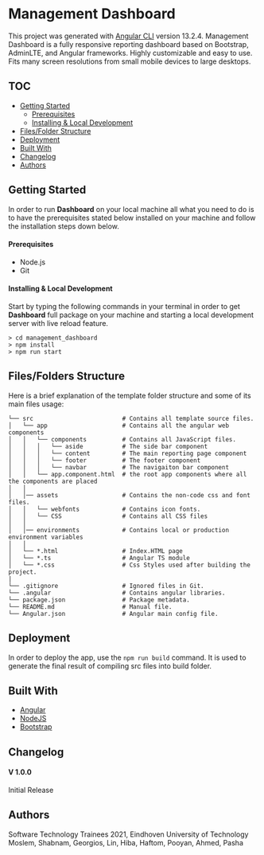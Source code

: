 # Management Dashboard  

This project was generated with [Angular CLI](https://github.com/angular/angular-cli) version 13.2.4.
Management Dashboard is a fully responsive reporting dashboard based on Bootstrap, AdminLTE, and Angular frameworks.
Highly customizable and easy to use. Fits many screen resolutions from small mobile devices to large desktops.


## TOC
- [Getting Started](#getting-started)
  - [Prerequisites](#prerequisites)
  - [Installing & Local Development](#installing--local-development)
- [Files/Folder Structure](#filesfolders-structure)
- [Deployment](#deployment)
- [Built With](#built-with)
- [Changelog](#changelog)
- [Authors](#authors)


## Getting Started
In order to run **Dashboard** on your local machine all what you need to do is 
to have the prerequisites stated below installed on your machine and follow the installation steps down below.

#### Prerequisites
- Node.js
- Git

#### Installing & Local Development
Start by typing the following commands in your terminal in order to get **Dashboard** full package on 
your machine and starting a local development server with live reload feature.

```
> cd management_dashboard
> npm install
> npm run start
```


## Files/Folders Structure
Here is a brief explanation of the template folder structure and some of its main files usage:

```
└── src                         # Contains all template source files.
│   └── app                     # Contains all the angular web components
│   │   └── components          # Contains all JavaScript files.
│   │   │   └── aside           # The side bar component
│   │   │   └── content         # The main reporting page component
│   │   │   └── footer          # The footer component
│   │   │   └── navbar          # The navigaiton bar component
│   │   └── app.component.html  # the root app components where all the components are placed
│   │   
│   │── assets                  # Contains the non-code css and font files.
│   │   └── webfonts            # Contains icon fonts.
│   │   └── CSS                 # Contains all CSS files
│   │   
│   │── environments            # Contains local or production environment variables
│   │
│   └── *.html                  # Index.HTML page
│   └── *.ts                    # Angular TS module
│   └── *.css                   # Css Styles used after building the project.
|
└── .gitignore                  # Ignored files in Git.
└── .angular                    # Contains angular libraries.
└── package.json                # Package metadata.
└── README.md                   # Manual file.
└── Angular.json                # Angular main config file.
```

## Deployment
In order to deploy the app, use the `npm run build` command. It is used to generate the final result of compiling src files into build folder.

## Built With
- [Angular](https://angular.io/)
- [NodeJS](https://nodejs.org/en/)
- [Bootstrap](http://getbootstrap.com/)

## Changelog
#### V 1.0.0
Initial Release

## Authors
Software Technology Trainees 2021, Eindhoven University of Technology  
Moslem, Shabnam, Georgios, Lin, Hiba, Haftom, Pooyan, Ahmed, Pasha
